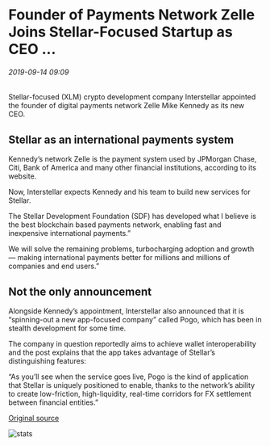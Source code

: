 # Founder of Payments Network Zelle Joins Stellar-Focused Startup as CEO ...

###### 2019-09-14 09:09

Stellar-focused (XLM) crypto development company Interstellar appointed the founder of digital payments network Zelle Mike Kennedy as its new CEO.

## Stellar as an international payments system

Kennedy’s network Zelle is the payment system used by JPMorgan Chase, Citi, Bank of America and many other financial institutions, according to its website.

Now, Interstellar expects Kennedy and his team to build new services for Stellar.

The Stellar Development Foundation (SDF) has developed what I believe is the best blockchain based payments network, enabling fast and inexpensive international payments.”

We will solve the remaining problems, turbocharging adoption and growth — making international payments better for millions and millions of companies and end users.”

## Not the only announcement

Alongside Kennedy’s appointment, Interstellar also announced that it is “spinning-out a new app-focused company” called Pogo, which has been in stealth development for some time.

The company in question reportedly aims to achieve wallet interoperability and the post explains that the app takes advantage of Stellar’s distinguishing features:

“As you’ll see when the service goes live, Pogo is the kind of application that Stellar is uniquely positioned to enable, thanks to the network’s ability to create low-friction, high-liquidity, real-time corridors for FX settlement between financial entities.”

[Original source](https://cointelegraph.com/news/founder-of-payments-network-zelle-joins-stellar-focused-startup-as-ceo)

![stats](https://c.statcounter.com/11760860/0/a89fa40b/1/ "stats")